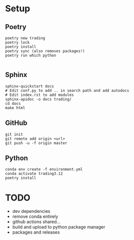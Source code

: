 # Setup
## Poetry
```
poetry new trading
poetry lock
poetry install
poetry sync (also removes packages!)
poetry run which python


```
## Sphinx
```
sphinx-quickstart docs
# Edit conf.py to add .. in search path and add autodocs
# Edit index.rst to add modules
sphinx-apidoc -o docs trading/
cd docs
make html
```
## GitHub
```
git init
git remote add origin <url>
git push -u -f origin master
```

## Python
```
conda env create -f environment.yml
conda activate trading3.12
poetry install
```

# TODO
- dev dependencies
- remove conda entirely
- github actions shared...
- build and upload to python package manager
- packages and releases